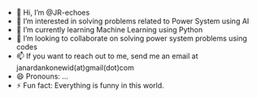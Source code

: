 - 👋 Hi, I’m @JR-echoes
- 👀 I’m interested in solving problems related to Power System using AI
- 🌱 I’m currently learning Machine Learning using Python
- 💞️ I’m looking to collaborate on solving power system problems using codes
- 📫 If you want to reach out to me, send me an email at janardankonewid(at)gmail(dot)com
- 😄 Pronouns: ...
- ⚡ Fun fact: Everything is funny in this world.

<!---
JR-echoes/JR-echoes is a ✨ special ✨ repository because its `README.md` (this file) appears on your GitHub profile.
You can click the Preview link to take a look at your changes.
--->
